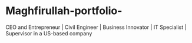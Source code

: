 # Maghfirullah-portfolio-
 CEO and Entrepreneur | Civil Engineer | Business Innovator | IT Specialist | Supervisor in a US-based company
